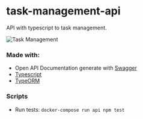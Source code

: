 # task-management-api
API with typescript to task management.

![Task Management](https://assets-global.website-files.com/6058ba87eec5713e5f80752a/6282f519081a58feae9b1fc4_Task-management-vs-project-management.jpeg)

### Made with:
- Open API Documentation generate with [Swagger](https://swagger.io/)
- [Typescript](https://www.typescriptlang.org/)
- [TypeORM](https://typeorm.io/)


### Scripts
- Run tests: `docker-compose run api npm test`
